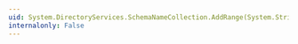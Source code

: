 ```yaml
---
uid: System.DirectoryServices.SchemaNameCollection.AddRange(System.String[])
internalonly: False
---
```


